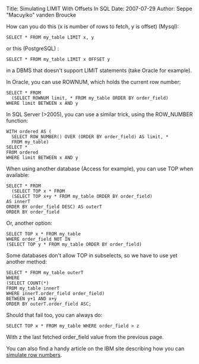 Title: Simulating LIMIT With Offsets In SQL
Date: 2007-07-29
Author: Seppe "Macuyiko" vanden Broucke

How can you do this (x is number of rows to fetch, y is offset) (Mysql):

    SELECT * FROM my_table LIMIT x, y

or this (PostgreSQL) :

    SELECT * FROM my_table LIMIT x OFFSET y

in a DBMS that doesn't support LIMIT statements (take Oracle for example).

In Oracle, you can use ROWNUM, which holds the current row number:

    SELECT * FROM
      (SELECT ROWNUM limit, * FROM my_table ORDER BY order_field)
    WHERE limit BETWEEN x AND y

In SQL Server (>2005), you can use a similar trick, using the ROW_NUMBER function:

    WITH ordered AS (
      SELECT ROW_NUMBER() OVER (ORDER BY order_field) AS limit, *
      FROM my_table)
    SELECT *
    FROM ordered
    WHERE limit BETWEEN x AND y

When using another database (Access for example), you can use TOP when available:

    SELECT * FROM
      (SELECT TOP x * FROM
      (SELECT TOP x+y * FROM my_table ORDER BY order_field)
    AS innerT
    ORDER BY order_field DESC) AS outerT
    ORDER BY order_field

Or, another option:

    SELECT TOP x * FROM my_table
    WHERE order_field NOT IN
    (SELECT TOP y * FROM my_table ORDER BY order_field)

Some databases don't allow TOP in subselects, so we have to use yet another method:

    SELECT * FROM my_table outerT
    WHERE
    (SELECT COUNT(*)
    FROM my_table innerT
    WHERE innerT.order_field order_field)
    BETWEEN y+1 AND x+y
    ORDER BY outerT.order_field ASC;

Should that fail too, you can always do:

    SELECT TOP x * FROM my_table WHERE order_field > z

With z the last fetched order_field value from the previous page.

You can also find a handy article on the IBM site describing how you can [simulate row numbers](http://www-1.ibm.com/support/docview.wss?rs=64&uid=swg27005359).



